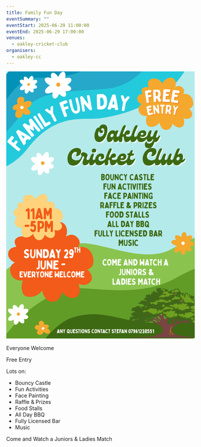 ```yaml
---
title: Family Fun Day
eventSummary: ""
eventStart: 2025-06-29 11:00:00
eventEnd: 2025-06-29 17:00:00
venues:
  - oakley-cricket-club
organisers:
  - oakley-cc
---
```

![Family Fun Day Poster. Advertises time and events. Text on page.](1000077236.png "Family Fun Day")

Everyone Welcome

Free Entry

Lots on:

* Bouncy Castle
* Fun Activities
* Face Painting
* Raffle & Prizes
* Food Stalls
* All Day BBQ
* Fully Licensed Bar
* Music

Come and Watch a Juniors & Ladies Match

